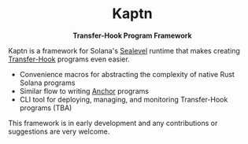 <div align="center">
  <!-- <img height="170x" src="https://pbs.twimg.com/media/FVUVaO9XEAAulvK?format=png&name=small" /> -->

  <h1>Kaptn</h1>

  <p>
    <strong>Transfer-Hook Program Framework</strong>
  </p>
</div>

Kaptn is a framework for Solana's [Sealevel](https://medium.com/solana-labs/sealevel-parallel-processing-thousands-of-smart-contracts-d814b378192) runtime that makes creating [Transfer-Hook](https://solana.com/developers/guides/token-extensions/transfer-hook) programs even easier.

- Convenience macros for abstracting the complexity of native Rust Solana programs
- Similar flow to writing [Anchor](https://github.com/coral-xyz/anchor) programs
- CLI tool for deploying, managing, and monitoring Transfer-Hook programs (TBA)

This framework is in early development and any contributions or suggestions are very welcome.
